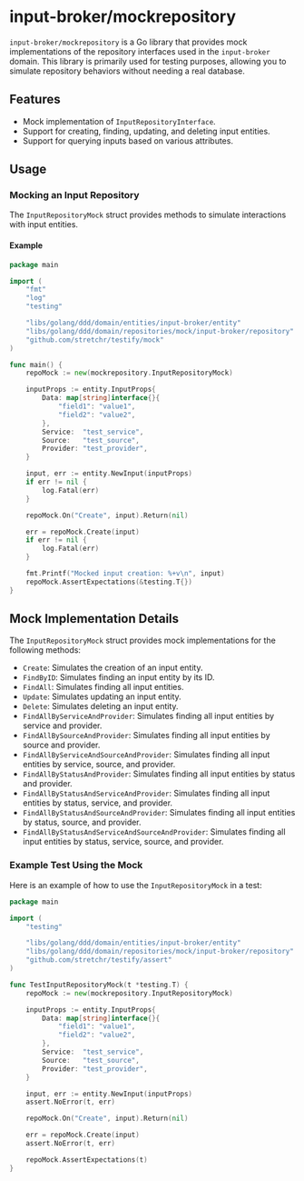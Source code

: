 # input-broker/mockrepository

`input-broker/mockrepository` is a Go library that provides mock implementations of the repository interfaces used in the `input-broker` domain. This library is primarily used for testing purposes, allowing you to simulate repository behaviors without needing a real database.

## Features

- Mock implementation of `InputRepositoryInterface`.
- Support for creating, finding, updating, and deleting input entities.
- Support for querying inputs based on various attributes.

## Usage

### Mocking an Input Repository

The `InputRepositoryMock` struct provides methods to simulate interactions with input entities.

#### Example

```go
package main

import (
    "fmt"
    "log"
    "testing"

    "libs/golang/ddd/domain/entities/input-broker/entity"
    "libs/golang/ddd/domain/repositories/mock/input-broker/repository"
    "github.com/stretchr/testify/mock"
)

func main() {
    repoMock := new(mockrepository.InputRepositoryMock)

    inputProps := entity.InputProps{
        Data: map[string]interface{}{
            "field1": "value1",
            "field2": "value2",
        },
        Service:  "test_service",
        Source:   "test_source",
        Provider: "test_provider",
    }

    input, err := entity.NewInput(inputProps)
    if err != nil {
        log.Fatal(err)
    }

    repoMock.On("Create", input).Return(nil)

    err = repoMock.Create(input)
    if err != nil {
        log.Fatal(err)
    }

    fmt.Printf("Mocked input creation: %+v\n", input)
    repoMock.AssertExpectations(&testing.T{})
}
```

## Mock Implementation Details

The `InputRepositoryMock` struct provides mock implementations for the following methods:

- `Create`: Simulates the creation of an input entity.
- `FindByID`: Simulates finding an input entity by its ID.
- `FindAll`: Simulates finding all input entities.
- `Update`: Simulates updating an input entity.
- `Delete`: Simulates deleting an input entity.
- `FindAllByServiceAndProvider`: Simulates finding all input entities by service and provider.
- `FindAllBySourceAndProvider`: Simulates finding all input entities by source and provider.
- `FindAllByServiceAndSourceAndProvider`: Simulates finding all input entities by service, source, and provider.
- `FindAllByStatusAndProvider`: Simulates finding all input entities by status and provider.
- `FindAllByStatusAndServiceAndProvider`: Simulates finding all input entities by status, service, and provider.
- `FindAllByStatusAndSourceAndProvider`: Simulates finding all input entities by status, source, and provider.
- `FindAllByStatusAndServiceAndSourceAndProvider`: Simulates finding all input entities by status, service, source, and provider.

### Example Test Using the Mock

Here is an example of how to use the `InputRepositoryMock` in a test:

```go
package main

import (
    "testing"

    "libs/golang/ddd/domain/entities/input-broker/entity"
    "libs/golang/ddd/domain/repositories/mock/input-broker/repository"
    "github.com/stretchr/testify/assert"
)

func TestInputRepositoryMock(t *testing.T) {
    repoMock := new(mockrepository.InputRepositoryMock)

    inputProps := entity.InputProps{
        Data: map[string]interface{}{
            "field1": "value1",
            "field2": "value2",
        },
        Service:  "test_service",
        Source:   "test_source",
        Provider: "test_provider",
    }

    input, err := entity.NewInput(inputProps)
    assert.NoError(t, err)

    repoMock.On("Create", input).Return(nil)

    err = repoMock.Create(input)
    assert.NoError(t, err)

    repoMock.AssertExpectations(t)
}
```
